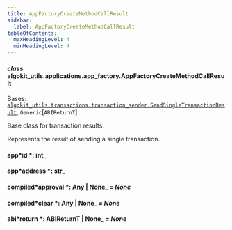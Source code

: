 ```yaml
---
title: AppFactoryCreateMethodCallResult
sidebar:
  label: AppFactoryCreateMethodCallResult
tableOfContents:
  maxHeadingLevel: 4
  minHeadingLevel: 4
---
```


#### _class_ algokit_utils.applications.app_factory.AppFactoryCreateMethodCallResult

Bases: [`algokit_utils.transactions.transaction_sender.SendSingleTransactionResult`](/reference/algokit-utils-py/api/transactions/transaction_sender/sendsingletransactionresult/#algokit_utils.transactions.transaction_sender.SendSingleTransactionResult), `Generic`[`ABIReturnT`]

Base class for transaction results.

Represents the result of sending a single transaction.

#### app*id *: int\_

#### app*address *: str\_

#### compiled*approval *: Any | None\_ _= None_

#### compiled*clear *: Any | None\_ _= None_

#### abi*return *: ABIReturnT | None\_ _= None_
